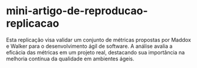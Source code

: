 # mini-artigo-de-reproducao-replicacao
Esta replicação visa validar um conjunto de métricas propostas por Maddox e Walker para o desenvolvimento ágil de software. A análise avalia a eficácia das métricas em um projeto real, destacando sua importância na melhoria contínua da qualidade em ambientes ágeis.

